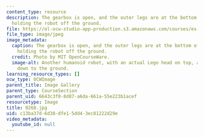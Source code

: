 ```yaml
---
content_type: resource
description: The gearbox is open, and the outer legs are at the bottom of their cycle,
  holding the robot off the ground.
file: https://ol-ocw-studio-app-production.s3.amazonaws.com/courses/es-293-lego-robotics-spring-2007/c13ba37d6d38dfe15dd43ec81222d29e_0268.jpg
file_type: image/jpeg
image_metadata:
  caption: The gearbox is open, and the outer legs are at the bottom of their cycle,
    holding the robot off the ground.
  credit: Photo by MIT OpenCourseWare.
  image-alt: Another humanoid robot, with an actual Lego head on top, and arms extending
    down to the ground.
learning_resource_types: []
ocw_type: OCWImage
parent_title: Image Gallery
parent_type: CourseSection
parent_uid: 6643c3f8-8d87-a6da-661a-55e223b1acef
resourcetype: Image
title: 0268.jpg
uid: c13ba37d-6d38-dfe1-5dd4-3ec81222d29e
video_metadata:
  youtube_id: null
---
```

